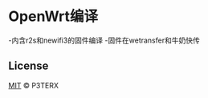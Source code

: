 # OpenWrt编译
-内含r2s和newifi3的固件编译
-固件在wetransfer和牛奶快传

## License

[MIT](https://github.com/P3TERX/Actions-OpenWrt/blob/main/LICENSE) © P3TERX
